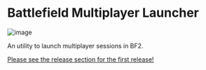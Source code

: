 # Battlefield Multiplayer Launcher
![image](https://user-images.githubusercontent.com/22074851/125173348-258e0680-e1bf-11eb-9421-6a2601b159a8.png)

An utility to launch multiplayer sessions in BF2.

[Please see the release section for the first release!](https://github.com/CLStrike/bf2mplauncher/releases/tag/v1.4)
